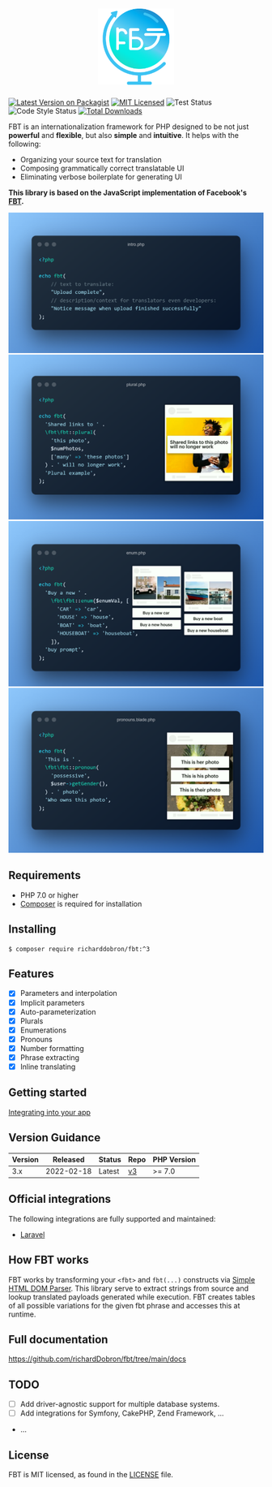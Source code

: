 <h1 align="center">
  <img src="icon.png" height="150" width="150" alt="FBT"/>
</h1>

[![Latest Version on Packagist](https://img.shields.io/packagist/v/richardDobron/fbt.svg?style=flat-square)](https://packagist.org/packages/richardDobron/fbt)
[![MIT Licensed](https://img.shields.io/badge/license-MIT-brightgreen.svg?style=flat-square)](LICENSE.md)
![Test Status](https://github.com/richardDobron/fbt/actions/workflows/run-tests.yml/badge.svg?branch=3.x)
![Code Style Status](https://github.com/richardDobron/fbt/actions/workflows/php-cs-fixer.yml/badge.svg?branch=3.x)
[![Total Downloads](https://img.shields.io/packagist/dt/richardDobron/fbt.svg?style=flat-square)](https://packagist.org/packages/richardDobron/fbt)

FBT is an internationalization framework for PHP designed to be not just **powerful** and **flexible**, but also **simple** and **intuitive**.  It helps with the following:
* Organizing your source text for translation
* Composing grammatically correct translatable UI
* Eliminating verbose boilerplate for generating UI

**This library is based on the JavaScript implementation of Facebook's [FBT][link-facebook-fbt].**

<img src="docs/intro.png" alt="FBT intro"/>
<img src="docs/plurals.png" alt="FBT plurals"/>
<img src="docs/enum.png" alt="FBT enum"/>
<img src="docs/pronouns.png" alt="FBT pronouns"/>

## Requirements
* PHP 7.0 or higher
* [Composer](https://getcomposer.org) is required for installation

## Installing

```shell
$ composer require richarddobron/fbt:^3
```

## Features
- [x] Parameters and interpolation
- [x] Implicit parameters
- [x] Auto-parameterization
- [x] Plurals
- [x] Enumerations
- [x] Pronouns
- [x] Number formatting
- [x] Phrase extracting
- [x] Inline translating

## Getting started

[Integrating into your app](docs/getting_started.md)

## Version Guidance

| Version | Released   | Status | Repo             | PHP Version |
|---------|------------|--------|------------------|-------------|
| 3.x     | 2022-02-18 | Latest | [v3][fbt-3-repo] | >= 7.0      |

## Official integrations

The following integrations are fully supported and maintained:

- [Laravel](https://github.com/richardDobron/laravel-fbt)

## How FBT works
FBT works by transforming your `<fbt>` and `fbt(...)` constructs via
[Simple HTML DOM Parser][simplehtmldom].  This library serve to extract strings from source and
lookup translated payloads generated while execution.  FBT creates tables
of all possible variations for the given fbt phrase and accesses this
at runtime.

## Full documentation
https://github.com/richardDobron/fbt/tree/main/docs


## TODO

- [ ] Add driver-agnostic support for multiple database systems.
- [ ] Add integrations for Symfony, CakePHP, Zend Framework, ...
- ...

## License
FBT is MIT licensed, as found in the [LICENSE](LICENSE) file.

[fbt-3-repo]: https://github.com/richarddobron/fbt
[link-facebook-fbt]: https://github.com/facebook/fbt
[simplehtmldom]: https://sourceforge.net/projects/simplehtmldom/files/simplehtmldom/1.9.1/
